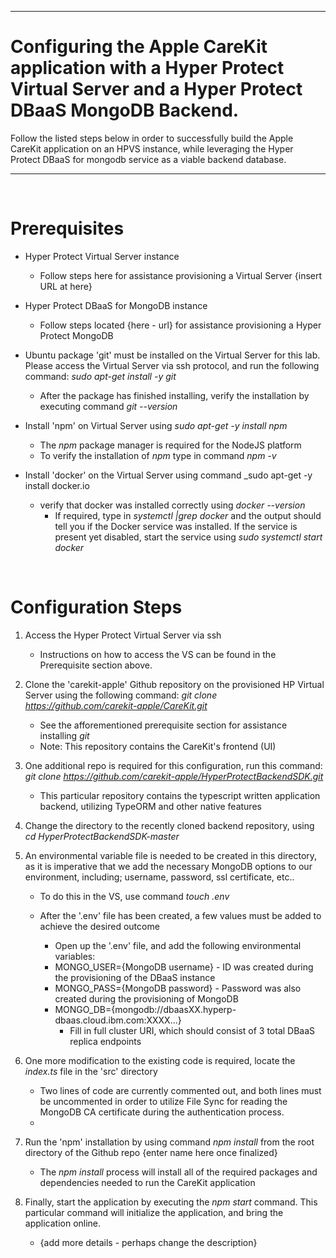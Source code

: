 - - - -
# Configuring the Apple CareKit application with a Hyper Protect Virtual Server and a Hyper Protect DBaaS MongoDB Backend.
Follow the listed steps below in order to successfully build the Apple CareKit application on an HPVS instance, while leveraging the Hyper Protect DBaaS for mongodb service as a viable backend database. 
- - - -

<br/>

# Prerequisites
	
* Hyper Protect Virtual Server instance
	* Follow steps here for assistance provisioning a Virtual Server {insert URL at here}

* Hyper Protect DBaaS for MongoDB instance
	* Follow steps located {here - url} for assistance provisioning a Hyper Protect MongoDB

* Ubuntu package 'git' must be installed on the Virtual Server for this lab. Please access the Virtual Server via ssh protocol, and run the following command: _sudo apt-get install -y git_
	* After the package has finished installing, verify the installation by executing command _git --version_

* Install 'npm' on Virtual Server using  _sudo apt-get -y install npm_
	* The _npm_ package manager is required for the NodeJS platform
	* To verify the installation of _npm_ type in command _npm -v_

* Install 'docker' on the Virtual Server using command _sudo apt-get -y install docker.io
	
	* verify that docker was installed correctly using _docker --version_
		* If required, type in _systemctl |grep docker_ and the output should tell you if the Docker service was installed. If the service is present yet disabled, start the service using  _sudo systemctl start docker_


<br/>

# Configuration Steps

1. Access the Hyper Protect Virtual Server via ssh
	* Instructions on how to access the VS can be found in the Prerequisite section above.


2. Clone the 'carekit-apple' Github repository on the provisioned HP Virtual Server using the following command: _git clone https://github.com/carekit-apple/CareKit.git_
	* See the afforementioned prerequisite section for assistance installing _git_
	* Note: This repository contains the CareKit's frontend (UI)


3. One additional repo is required for this configuration, run this command: _git clone https://github.com/carekit-apple/HyperProtectBackendSDK.git_
	* This particular repository contains the typescript written application backend, utilizing TypeORM and other native features


4. Change the directory to the recently cloned backend repository, using _cd HyperProtectBackendSDK-master_


5. An environmental variable file is needed to be created in this directory, as it is imperative that we add the necessary MongoDB options to our environment, including; username, password, ssl certificate, etc.. 
	* To do this in the VS, use command _touch .env_

	* After the '.env' file has been created, a few values must be added to achieve the desired outcome
		* Open up the '.env' file, and add the following environmental variables:
		* MONGO_USER={MongoDB username} - ID was created during the provisioning of the DBaaS instance
		* MONGO_PASS={MongoDB password} - Password was also created during the provisioning of MongoDB
		* MONGO_DB={mongodb://dbaasXX.hyperp-dbaas.cloud.ibm.com:XXXX...}
			* Fill in full cluster URI, which should consist of 3 total DBaaS replica endpoints


6. One more modification to the existing code is required, locate the _index.ts_ file in the 'src' directory
	* Two lines of code are currently commented out, and both lines must be uncommented in order to utilize File Sync for reading the MongoDB CA certificate during the authentication process.
	* 

7. Run the 'npm' installation by using command _npm install_ from the root directory of the Github repo {enter name here once finalized}
	* The _npm install_ process will install all of the required packages and dependencies needed to run the CareKit application


8. Finally, start the application by executing the _npm start_ command. This particular command will initialize the application, and bring the application online.
	* {add more details - perhaps change the description}
